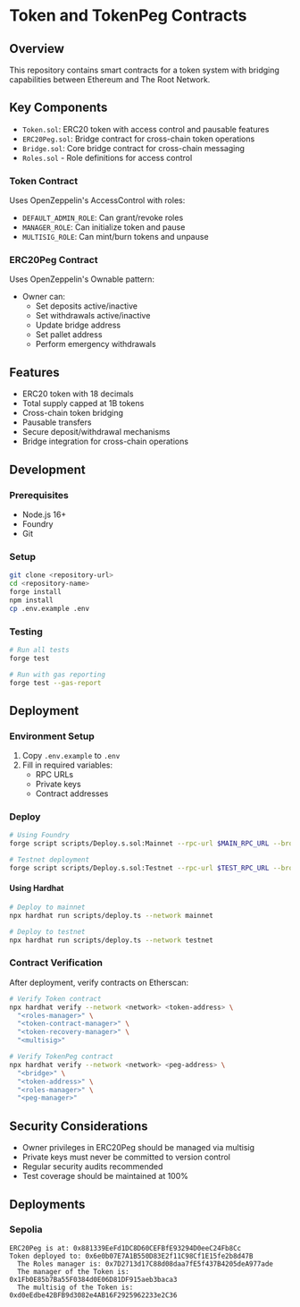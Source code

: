 # Token and TokenPeg Contracts

## Overview

This repository contains smart contracts for a token system with bridging capabilities between Ethereum and The Root Network.

## Key Components

- `Token.sol`: ERC20 token with access control and pausable features
- `ERC20Peg.sol`: Bridge contract for cross-chain token operations
- `Bridge.sol`: Core bridge contract for cross-chain messaging
- `Roles.sol` - Role definitions for access control

### Token Contract

Uses OpenZeppelin's AccessControl with roles:

- `DEFAULT_ADMIN_ROLE`: Can grant/revoke roles
- `MANAGER_ROLE`: Can initialize token and pause
- `MULTISIG_ROLE`: Can mint/burn tokens and unpause

### ERC20Peg Contract

Uses OpenZeppelin's Ownable pattern:

- Owner can:
  - Set deposits active/inactive
  - Set withdrawals active/inactive
  - Update bridge address
  - Set pallet address
  - Perform emergency withdrawals

## Features

- ERC20 token with 18 decimals
- Total supply capped at 1B tokens
- Cross-chain token bridging
- Pausable transfers
- Secure deposit/withdrawal mechanisms
- Bridge integration for cross-chain operations

## Development

### Prerequisites

- Node.js 16+
- Foundry
- Git

### Setup

```bash
git clone <repository-url>
cd <repository-name>
forge install
npm install
cp .env.example .env
```

### Testing

```bash
# Run all tests
forge test

# Run with gas reporting
forge test --gas-report
```

## Deployment

### Environment Setup

1. Copy `.env.example` to `.env`
2. Fill in required variables:
   - RPC URLs
   - Private keys
   - Contract addresses

### Deploy

```bash
# Using Foundry
forge script scripts/Deploy.s.sol:Mainnet --rpc-url $MAIN_RPC_URL --broadcast

# Testnet deployment
forge script scripts/Deploy.s.sol:Testnet --rpc-url $TEST_RPC_URL --broadcast
```

#### Using Hardhat

```bash
# Deploy to mainnet
npx hardhat run scripts/deploy.ts --network mainnet

# Deploy to testnet
npx hardhat run scripts/deploy.ts --network testnet
```

### Contract Verification

After deployment, verify contracts on Etherscan:

```bash
# Verify Token contract
npx hardhat verify --network <network> <token-address> \
  "<roles-manager>" \
  "<token-contract-manager>" \
  "<token-recovery-manager>" \
  "<multisig>"

# Verify TokenPeg contract
npx hardhat verify --network <network> <peg-address> \
  "<bridge>" \
  "<token-address>" \
  "<roles-manager>" \
  "<peg-manager>"
```

## Security Considerations

- Owner privileges in ERC20Peg should be managed via multisig
- Private keys must never be committed to version control
- Regular security audits recommended
- Test coverage should be maintained at 100%

## Deployments

### Sepolia

```
ERC20Peg is at: 0x881339EeFd1DC8D60CEFBfE93294D0eeC24Fb8Cc
Token deployed to: 0x6e0b07E7A1B550D83E2f11C98Cf1E15fe2b8d47B
  The Roles manager is: 0x7D2713d17C88d08daa7fE5f437B4205deA977ade
  The manager of the Token is: 0x1Fb0E85b7Ba55F0384d0E06D81DF915aeb3baca3
  The multisig of the Token is: 0xd0eEdbe42BFB9d3082e4AB16F2925962233e2C36
```
